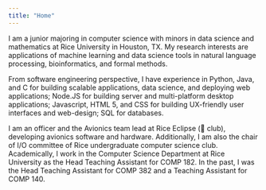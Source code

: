 ```yaml
---
title: "Home"
---
```

I am a junior majoring in computer science with minors in data science and 
mathematics at Rice University in Houston, TX. My research interests are 
applications of machine learning and data science tools in natural language 
processing, bioinformatics, and formal methods.

From software engineering perspective, I have experience in Python, Java, and C 
for building scalable applications, data science, and deploying web 
applications; Node.JS for building server and multi-platform desktop 
applications; Javascript, HTML 5, and CSS for building UX-friendly user 
interfaces and web-design; SQL for databases.

I am an officer and the Avionics team lead at Rice Eclipse (:rocket: club), 
developing avionics software and hardware. Additionally, I am also the chair
of I/O committee of Rice undergraduate computer science club. Academically, I 
work in the Computer Science Department at Rice University as the Head Teaching 
Assistant for COMP 182. In the past, I was the Head Teaching Assistant for COMP 
382 and a Teaching Assistant for COMP 140.